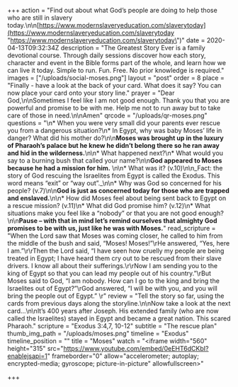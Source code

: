 +++
action = "Find out about what God’s people are doing to help those who are still in slavery today.\n\n[https://www.modernslaveryeducation.com/slaverytoday](https://www.modernslaveryeducation.com/slaverytoday \"https://www.modernslaveryeducation.com/slaverytoday\")"
date = 2020-04-13T09:32:34Z
description = "The Greatest Story Ever is a family devotional course.  Through daily sessions discover how each story, character and event in the Bible forms part of the whole, and learn how we can live it today. Simple to run. Fun. Free. No prior knowledge is required."
images = ["/uploads/social-moses.png"]
layout = "post"
order = 8
place = "Finally - have a look at the back of your card. What does it say? You can now place your card onto your story line."
prayer = "Dear God,\n\nSometimes I feel like I am not good enough. Thank you that you are powerful and promise to be with me. Help me not to run away but to take care of those in need.\n\nAmen"
qrcode = "/uploads/qr-moses.png"
questions = "\n* When you were very small did your parents ever rescue you from a dangerous situation?\n* In Egypt, why was baby Moses’ life in danger? What did his mother do?\n\n**Moses was brought up in the luxury of Pharaoh’s palace but he knew he didn’t belong there so he ran away and hid in the wilderness.**\n\n* What happened next?\n* What would you say to a burning bush that called your name?\n\n**God appeared to Moses because he had a mission for him.** \n\n* What was it? (v.10)\n\n_Fact: the story of God rescuing the Israelites from Egypt is called the Exodus. This word means “exit” or “way out”._\n\n* Why was God so concerned for his people? (v.7)\n\n**God is just as concerned today for those who are trapped and enslaved.**\n\n* How did Moses feel about being sent back to Egypt on a rescue mission? (v.11)\n* What did God promise him? (v.12)\n* What situations make you feel like a “nobody” or that you are not good enough?\n\n**Pause – with that in mind let’s remind ourselves that almighty God promises to be with us, just like he was with Moses.**"
read_scripture = "When the Lord saw that Moses was coming closer, he called to him from the middle of the bush and said, “Moses! Moses!”\rHe answered, “Yes, here I am.”\r\rThen the Lord said, “I have seen how cruelly my people are being treated in Egypt; I have heard them cry out to be rescued from their slave drivers. I know all about their sufferings.\r\rNow I am sending you to the king of Egypt so that you can lead my people out of his country.”\rBut Moses said to God, “I am nobody. How can I go to the king and bring the Israelites out of Egypt?”\rGod answered, “I will be with you, and you will bring the people out of Egypt.” \r"
review = "Tell the story so far, using the cards from previous days along the storyline.\n\nNow take a look at the next card…\n\nIt’s 400 years after Joseph. His extended family (who are now called the Israelites) stayed in Egypt and became a great nation. This scared Pharaoh."
scripture = "Exodus 3:4,7, 10-12"
subtitle = "The rescue plan"
thumb_img_path = "/uploads/moses.png"
timeline = "Exodus"
timeline_position = ""
title = "Moses"
watch = "<iframe width=\"560\" height=\"315\" src=\"https://www.youtube.com/embed/0eEHT6dCKbI?enablejsapi=1" frameborder=\"0\" allow=\"accelerometer; autoplay; encrypted-media; gyroscope; picture-in-picture\" allowfullscreen></iframe>"

+++
